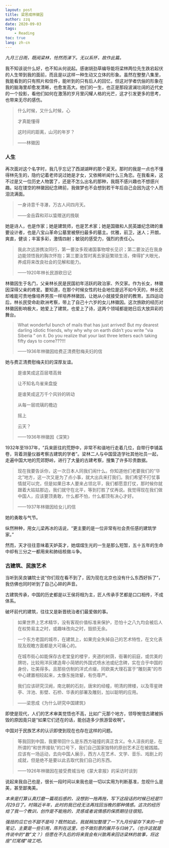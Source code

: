 ```yaml
---
layout: post
title: 梁思成林徽因
author: zzq
date: 2020-09-03
tags:
    - Reading
toc: true
lang: zh-cn
---
```


*九月三日雨，既阅梁林，怆然而涕下。无以系怀，故作此篇。*

我不知该说什么好，也不知从何说起。感谢胡劲草编导能将梁林两位先生跌宕起伏的人生带到我的面前，而且是以这样一种生动又立体的形象。虽然在整整八集里，我能看到的只有照片和信件，能听到的只有后人的回忆，但这对学者伉俪的形象在我的脑海里却愈发清晰，也愈发高大。他们的一生，也正是那段波澜壮阔的近代史的一个投影，看他们如何在激荡的岁月里闪耀人格的光芒，这才引发更多的思考，也带来无尽的感伤。

> 什么时候，又什么时候，心
>
> 才真能懂得
>
> 这时间的距离，山河的年岁？
>
> <footer>——林徽因</footer>

<!-- more -->

### 人生

再次面对这个名字时，我几乎忘记了西湖湖畔的那个夏天。那时的我是一点也不懂得林先生的，隐约记着老师说过她是才女，又依稀听闻什么三角恋。在我看来，这不过是又一位历史人物罢了，还是不怎么出名的那种，我既不感兴趣也不想感兴趣。站在镂空的林徽因纪念碑前，我做梦也不会想到若干年后自己会因为这个人而泪流满面。

> 一身诗意千寻瀑，万古人间四月天。
>
> <footer>——金岳霖和邓以蛰赠送的挽联</footer>

她是诗人，也是作家；她是建筑师，也是艺术家；她是国徽和人民英雄纪念碑的重要设计者，也是八宝山革命公墓里被祭扫最多的墓主。优雅，前卫，迷人；开朗，爽直，健谈；丰富多彩，激情四射；敏锐的感受力，强烈的责任心。

> 我此次远游携汝同行，第一要汝多观诸国事物增长见识；第二要汝近在我身边能领悟我的胸次怀抱；第三要汝暂时离去家庭繁琐生活，俾得扩大眼光，养成将来改良社会的见解和能力。
>
> <footer>——1920年林长民游欧日记</footer>

林徽因生于名门，父亲林长民是民国初年活跃的政治家、外交家。作为长女，林徽因深得父亲的疼爱。要知道，在那个时候女性的社会地位是远不如今天的，林长民却难能可贵地像培养男孩一样培养林徽因，让她从小就接受良好的教育。五四运动后，林长民受命赴欧洲考察，带上了自己十六岁的女儿林徽因。这次旅欧的经历对林徽因影响极大，她爱上了建筑，也爱上了诗，这两个领域都是她日后大放异彩的舞台。

> What wonderful bunch of mails that has just arrived! But my dearest darling idiotic friends, why why why on earth didn’t you write “via Siberia “ on it. Do you realize that your last three letters each taking fifty days to come???!!!
>
> <footer>——1936年林徽因给费正清费慰梅夫妇的信</footer>

她与费正清费慰梅夫妇的深厚友谊。

> 是谁笑成这百层塔高耸
>
> 让不知名鸟雀来盘旋
>
> 是谁笑成这万千个风铃的转动
>
> 从每一层琉璃的檐边
>
> 摇上
>
> 云天？
>
> <footer>——1936年林徽因《深笑》</footer>

1932年至1937年，“兵来匪往的荒野中，非常不和谐地行走着几位，自带行李铺盖卷，背着测量仪器考察古建筑的学者”。梁林二人与中国营造学社其他社员一起，走遍中国大地的荒郊野岭，进行了大量的古建考察，搜集了许多珍贵数据。

> 现在我要告诉你，这一次日本人同我们闹什么。你知道他们老要我们的“华北”地方，这一次又是为了点小事，就大出兵来打我们。我们希望不打仗事情就可以完，但是如果日本人要来占领北平，我们都愿意打仗，那时候你就跟着大姑姑那边，我们就守在北平，等到打胜了仗再说。我觉得现在我们做中国人，应该要顶勇敢，什么都不怕，什么都顶有决心才好。
>
> <footer>——1937年林徽因给女儿的信</footer>

她的勇敢与气节。

纵然种种，用女儿梁再冰的话说，“更主要的是一位非常有社会责任感的建筑学家。”

然而，天才往往意味着天妒英才，她熠熠生光的一生是那么短暂，五十五年的生命中却有三分之一都用来和肺结核做斗争。

### 古建筑、民族艺术

当听到吴良镛院士说“你们现在看不到了，因为现在北京也没有什么东西好拆了”，我仿佛也同时听到了自己心碎的声音。

古建筑传承，中国的历史都是以王侯将相为主，匠人传承手艺都是口口相传，不成体系。

破坏前代的建筑，往往又是新晋统治者们最爱做的事。

> 如果世界上艺术精华，没有客观价值标准来保护，恐怕十之八九均会被后人在权势易主之时，或趣味改向之时，毁损无余。
>
> 一个东方老国的城市，在建筑上，如果完全失掉自己的艺术特性，在文化表现及观瞻方面都是大可痛心的。
>
> 在城市街心如能保存古老堂皇的楼宇，夹道的树荫，衙署的前庭，或优美的牌坊，比较用洋灰建造卑小简陋的外国式喷水池或纪念碑，实在合乎中国的身份，壮美得多。且那些仿制的洋式点缀，同欧美大理石富于“雕刻美”的市中心建置相较起来，太像东施效颦，有伤尊严。
>
> 我们应该研究汉阙，南北朝的石刻，唐宋的经幢，明清的牌楼，以及零星碑亭、泮池、影壁、石桥、华表的部署及雕刻，加以聪明的应用。
>
> <footer>——梁思成《为什么研究中国建筑》</footer>

即使是现代，人们的艺术审美觉悟也不高，比如广元那个地方，领导惋惜古建被拆毁的原因竟只是“如果它们还在的话，能创造多少旅游营收啊”。

中国对于民族艺术的认识即使到现在也存在这样的问题。

> 等我回到中国，我要带回什么是东西方碰撞的真正含义。令人沮丧的是，在所谓的“和世界接轨”的口号下，我们自己国家独特的原创艺术正在被践踏。应该有一场运动，去向中国人展示，西方人在艺术、文学、音乐、戏剧上的成就，但是绝不是要以此去取代我们自己的东西。
>
> <footer>——1926年林徽因在接受费城当地《蒙大拿报》的采访时谈到</footer>

说起来我自己也是，很长一段时间以来我也是一切以实用为判断基准，忽视什么是美，甚至鄙夷美。

*本来是打算认真打磨一篇观后感的，没想到一拖再拖，写下这段话的时候已经是11月29日了。时隔近半年，此时的我已经无法再找回当晚的那种情感。这次的经历给了我一个教训，创作是不能拖的，灵感或者说情感的保质期往往很短。*

*强扭的瓜它也不甜不是吗？既然如此，我就稍加整理了一下九月份留存下来的一些笔记，主要是一些引用，陈列在这里，也不做刻意的展开与归纳了。（也许这就是传说中的“散”文？）但愿在不久后的将来我会有兴致再来回访梁林的故事，将这座“烂尾楼”竣工吧。*